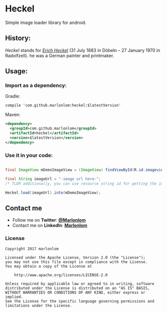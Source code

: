 # Heckel
Simple image loader library for android.

## History:

*Heckel* stands for [_Erich Heckel_](https://en.wikipedia.org/wiki/Erich_Heckel) (31 July 1883 in Döbeln – 27 January 1970 in Radolfzell). he was a German painter and printmaker. 



## Usage:

### Import as a dependency:

Gradle:

```
compile 'com.github.marlonlom:heckel:$latestVersion'
```

Maven:

```xml
<dependency>
  <groupId>com.github.marlonlom</groupId>
  <artifactId>heckel</artifactId>
  <version>$latestVersion</version>
</dependency>
```

### Use it in your code:


```java

final ImageView mDemoImageView = (ImageView) findViewById(R.id.imageview_demo);

final String imageUrl = "-image url here-";
/* TLDR additionally, you can use resource string id for getting the image url.*/

Heckel.load(imageUrl).into(mDemoImageView);

```

## Contact me

 - []()Follow me on **Twitter**: [**@Marlonlom**](https://twitter.com/marlonlom)
 - Contact me on **LinkedIn**: [**Marlonlom**](https://co.linkedin.com/in/marlonlom)


### License

```
Copyright 2017 marlonlom

Licensed under the Apache License, Version 2.0 (the "License");
you may not use this file except in compliance with the License.
You may obtain a copy of the License at

    http://www.apache.org/licenses/LICENSE-2.0

Unless required by applicable law or agreed to in writing, software
distributed under the License is distributed on an "AS IS" BASIS,
WITHOUT WARRANTIES OR CONDITIONS OF ANY KIND, either express or implied.
See the License for the specific language governing permissions and
limitations under the License.
```
